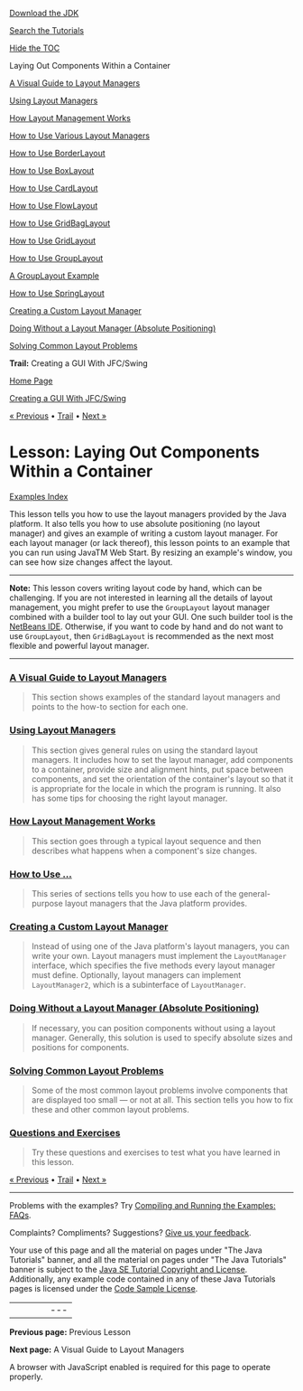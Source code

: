 [Download
the JDK](http://java.sun.com/javase/6/download.jsp)
  
[Search the
Tutorials](../../search.html)
  
[Hide the TOC](javascript:toggleLeft())

Laying Out Components Within a Container

[A Visual Guide to Layout Managers](visual.html)

[Using Layout Managers](using.html)

[How Layout Management Works](howLayoutWorks.html)

[How to Use Various Layout Managers](layoutlist.html)

[How to Use BorderLayout](border.html)

[How to Use BoxLayout](box.html)

[How to Use CardLayout](card.html)

[How to Use FlowLayout](flow.html)

[How to Use GridBagLayout](gridbag.html)

[How to Use GridLayout](grid.html)

[How to Use GroupLayout](group.html)

[A GroupLayout Example](groupExample.html)

[How to Use SpringLayout](spring.html)

[Creating a Custom Layout Manager](custom.html)

[Doing Without a Layout Manager (Absolute Positioning)](none.html)

[Solving Common Layout Problems](problems.html)

**Trail:** Creating a GUI With JFC/Swing

[Home Page](../../index.html)
>
[Creating a GUI With JFC/Swing](../index.html)

[« Previous](../misc/index.html) • [Trail](../TOC.html) • [Next »](visual.html)

# Lesson: Laying Out Components Within a Container

[Examples Index](../examples/layout/index.html)

This lesson tells you how to use the layout managers
provided by the Java platform. It also tells you how to use absolute positioning (no layout manager)
and gives an example of writing a custom layout manager.
For each layout manager (or lack thereof),
this
lesson
points to an example
that you can run using JavaTM Web Start.
By resizing an example's window,
you can see how size changes affect the layout.

---

**Note:** This lesson covers writing layout code by hand, which can be challenging. If you are not interested in learning all the details of layout management, you might prefer to use the `GroupLayout` layout manager combined with a builder tool to lay out your GUI. One such builder tool is the
[NetBeans IDE](../learn/index.html). Otherwise, if you want to code by hand and do not want to use `GroupLayout`, then `GridBagLayout` is recommended as the next most flexible and powerful layout manager.

---

### [A Visual Guide to Layout Managers](visual.html)

> This section shows examples of the standard layout managers
> and points to the how-to section for each one.

### [Using Layout Managers](using.html)

> This section gives general rules
> on using the standard layout managers.
> It includes how to set the layout manager,
> add components to a container,
> provide size and alignment hints,
> put space between components,
> and set the orientation of the container's layout
> so that it is appropriate for the locale
> in which the program is running.
> It also has some tips for choosing the right layout manager.

### [How Layout Management Works](howLayoutWorks.html)

> This section goes through a typical layout sequence
> and then describes what happens when a component's size changes.

### [How to Use ...](layoutlist.html)

> This series of sections tells you how to use
> each of the general-purpose layout managers
> that the Java platform provides.

### [Creating a Custom Layout Manager](custom.html)

> Instead of using one of the Java platform's layout managers,
> you can write your own.
> Layout managers must implement the `LayoutManager` interface,
> which specifies the five methods every layout manager must define.
> Optionally, layout managers can implement `LayoutManager2`,
> which is a subinterface of `LayoutManager`.

### [Doing Without a Layout Manager (Absolute Positioning)](none.html)

> If necessary, you can position components
> without using a layout manager.
> Generally, this solution is used to specify absolute sizes and positions
> for components.

### [Solving Common Layout Problems](problems.html)

> Some of the most common layout problems
> involve components that are displayed too small —
> or not at all.
> This section
> tells you how to fix these and
> other common layout problems.

### [Questions and Exercises](../QandE/questions-ch4.html)

> Try these questions and exercises to test what you have learned in this lesson.

[« Previous](../misc/index.html)
•
[Trail](../TOC.html)
•
[Next »](visual.html)

---

Problems with the examples? Try [Compiling and Running
the Examples: FAQs](../../information/run-examples.html).
  
Complaints? Compliments? Suggestions? [Give
us your feedback](http://download.oracle.com/javase/feedback.html).

Your use of this page and all the material on pages under "The Java Tutorials" banner,
and all the material on pages under "The Java Tutorials" banner is subject to the [Java SE Tutorial Copyright
and License](../../information/license.html).
Additionally, any example code contained in any of these Java
Tutorials pages is licensed under the
[Code
Sample License](http://developers.sun.com/license/berkeley_license.html).

|  |  |  |  |  |
| --- | --- | --- | --- | --- |
| |  |  | | --- | --- | | duke image | Oracle logo | | [About Oracle](http://www.oracle.com/us/corporate/index.html) | [Oracle Technology Network](http://www.oracle.com/technology/index.html) | [Terms of Service](https://www.samplecode.oracle.com/servlets/CompulsoryClickThrough?type=TermsOfService) | Copyright © 1995, 2011 Oracle and/or its affiliates. All rights reserved. |

**Previous page:** Previous Lesson
  
**Next page:** A Visual Guide to Layout Managers




A browser with JavaScript enabled is required for this page to operate properly.